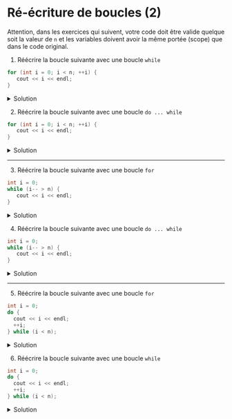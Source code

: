 # Ré-écriture de boucles (2)

Attention, dans les exercices qui suivent, votre code doit être valide quelque soit la valeur de `n` et les variables doivent avoir la même portée (scope) que dans le code original.

1. Réécrire la boucle suivante avec une boucle `while`
  
~~~cpp 
for (int i = 0; i < n; ++i) {
   cout << i << endl;
}
~~~

<details>
<summary>Solution</summary>

~~~cpp
{ // bloc nécessaire pour limiter le scope de la variable de boucle i 
   int i = 0;
   while (i < n) {
      cout << i << endl;
      ++i;
   }
}
~~~
</details>

2. Réécrire la boucle suivante avec une boucle `do ... while`

~~~cpp 
for (int i = 0; i < n; ++i) {
   cout << i << endl;
}
~~~

<details>
<summary>Solution</summary>

~~~cpp
if (int i = 0; i < n) { // déclaration dans le if pour limiter le scope de la variable de boucle i
   do {
      cout << i << endl;
      ++i; 
   } while (i < n);
}
~~~

ou

~~~cpp
{ // bloc nécessaire pour limiter le scope de la variable de boucle i
   int i = 0;
   if (i < n) { 
      do {
         cout << i << endl;
         ++i; 
      } while (i < n);
   }
}
~~~
</details>

---

3. Réécrire la boucle suivante avec une boucle `for`

~~~cpp 
int i = 0; 
while (i-- > n) {
   cout << i << endl;
}
~~~

<details>
<summary>Solution</summary>

~~~cpp
int i = 0; // déclaration hors du for pour ne pas limiter le scope de la variable 
for (; i-- > n;) {
    cout << i << endl;
}
~~~

ou

~~~cpp
int i; // déclaration hors du for pour ne pas limiter le scope de la variable 
for (i = 0; i-- > n;) {
    cout << i << endl;
}
~~~

</details>

4. Réécrire la boucle suivante avec une boucle `do ... while`

~~~cpp 
int i = 0; 
while (i-- > n) {
   cout << i << endl;
}
~~~

<details>
<summary>Solution</summary>

~~~cpp
int i = 0; 
if (i-- > n) {
   do {
      cout << i << endl;
   } while (i-- > n);
}
~~~
</details>

---

5. Réécrire la boucle suivante avec une boucle `for`

~~~cpp 
int i = 0; 
do {
  cout << i << endl;
  ++i; 
} while (i < n);   
~~~

<details>
<summary>Solution</summary>

~~~cpp
int i = 0; 
cout << i << endl; 
for (++i; i < n; ++i) {
    cout << i << endl;
}
~~~
</details>

6. Réécrire la boucle suivante avec une boucle `while`

~~~cpp 
int i = 0; 
do {
  cout << i << endl;
  ++i; 
} while (i < n);   
~~~

<details>
<summary>Solution</summary>

~~~cpp
int i = 0; 
cout << i << endl; 
while (++i, i < n) {
    cout << i << endl;
}
~~~
</details>

